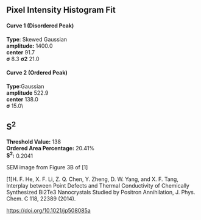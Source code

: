 ## Pixel Intensity Histogram Fit

#### Curve 1 (Disordered Peak)
**Type**: Skewed Gaussian\
**amplitude:** 1400.0\
**center** 91.7\
**σ** 8.3
**σ2** 21.0


#### Curve 2 (Ordered Peak)
**Type**:Gaussian\
**amplitude** 522.9\
**center** 138.0\
**σ** 15.0\


## S<sup>2</sup>
**Threshold Value:** 138\
**Ordered Area Percentage:** 20.41%\
**S<sup>2</sup>:** 0.2041


SEM image from Figure 3B of [1]

[1]H. F. He, X. F. Li, Z. Q. Chen, Y. Zheng, D. W. Yang, and X. F. Tang, Interplay between Point Defects and Thermal Conductivity of Chemically Synthesized Bi2Te3 Nanocrystals Studied by Positron Annihilation, J. Phys. Chem. C 118, 22389 (2014).


https://doi.org/10.1021/jp508085a